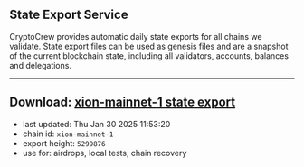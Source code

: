 ## State Export Service
CryptoCrew provides automatic daily state exports for all chains we validate. State export files can be used as genesis files and are a snapshot of the current blockchain state, including all validators, accounts, balances and delegations.

---
**Download: [xion-mainnet-1 state export](https://dl-eu2.ccvalidators.com/SERVICE/xion/xion-mainnet-1_export_5299876.json)**
---

- last updated: Thu Jan 30 2025 11:53:20
- chain id: `xion-mainnet-1`
- export height: `5299876`
- use for: airdrops, local tests, chain recovery
